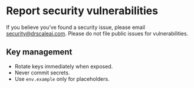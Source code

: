# Report security vulnerabilities

If you believe you’ve found a security issue, please email security@drscaleai.com. Please do not file public issues for vulnerabilities.

## Key management
- Rotate keys immediately when exposed.
- Never commit secrets.
- Use `env.example` only for placeholders.
